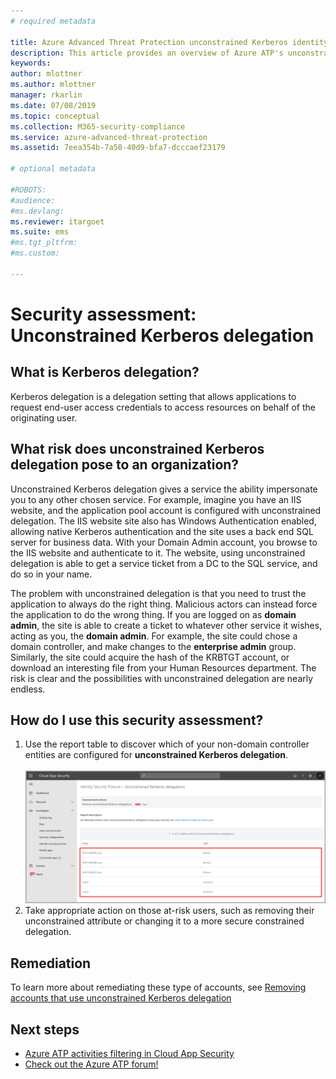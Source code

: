 ```yaml
---
# required metadata

title: Azure Advanced Threat Protection unconstrained Kerberos identity security posture assessment | Microsoft Docs
description: This article provides an overview of Azure ATP's unconstrained Kerberos identity security posture assessment reports.
keywords:
author: mlottner
ms.author: mlottner
manager: rkarlin
ms.date: 07/08/2019
ms.topic: conceptual
ms.collection: M365-security-compliance
ms.service: azure-advanced-threat-protection
ms.assetid: 7eea354b-7a50-40d9-bfa7-dcccaef23179

# optional metadata

#ROBOTS:
#audience:
#ms.devlang:
ms.reviewer: itargoet
ms.suite: ems
#ms.tgt_pltfrm:
#ms.custom:

---
```


# Security assessment: Unconstrained Kerberos delegation


## What is Kerberos delegation? 

Kerberos delegation is a delegation setting that allows applications to request end-user access credentials to access resources on behalf of the originating user.  

## What risk does unconstrained Kerberos delegation pose to an  organization? 

Unconstrained Kerberos delegation gives a service the ability impersonate you to any other chosen service. For example, imagine you have an IIS website, and the application pool account is configured with unconstrained delegation. The IIS website site also has Windows Authentication enabled, allowing native Kerberos authentication and the site uses a back end SQL server for business data. With your Domain Admin account, you browse to the IIS website and authenticate to it. The website, using unconstrained delegation is able to get a service ticket from a DC to the SQL service, and do so in your name.

The problem with unconstrained delegation is that you need to trust the application to always do the right thing. Malicious actors can instead force the application to do the wrong thing.  If you are logged on as **domain admin**, the site is able to create a ticket to whatever other service it wishes, acting as you, the **domain admin**. For example, the site could chose a domain controller, and make changes to the **enterprise admin** group. Similarly, the site could acquire the hash of the KRBTGT account, or download an interesting file from your Human Resources department. The risk is clear and the possibilities with unconstrained delegation are nearly endless. 

 
## How do I use this security assessment?

1. Use the report table to discover which of your non-domain controller entities are configured for **unconstrained Kerberos delegation**.    
    <br>![Unconstrained Kerberos delegation security assessment](media/atp-mcas-ispm-kerberos-delegation-2.png)
1. Take appropriate action on those at-risk users, such as removing their unconstrained attribute or changing it to a more secure constrained delegation.

## Remediation

To learn more about remediating these type of accounts, see [Removing accounts that use unconstrained Kerberos delegation](https://blogs.technet.microsoft.com/389thoughts/2017/04/18/get-rid-of-accounts-that-use-kerberos-unconstrained-delegation/)

## Next steps
- [Azure ATP activities filtering in Cloud App Security](atp-activities-filtering-mcas.md)
- [Check out the Azure ATP forum!](https://aka.ms/azureatpcommunity)
